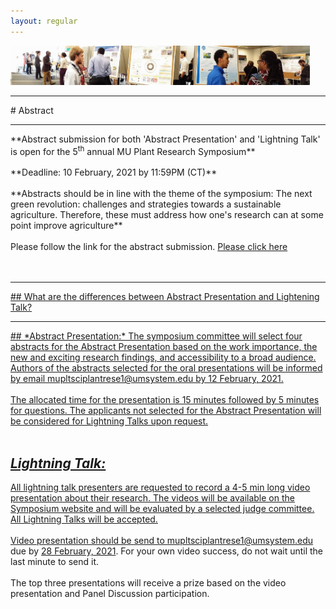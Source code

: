 ```yaml
---
layout: regular
---
```



<img src="/posterview.jpg" style="max-width:95%"/>
<hr style="clear: both;" />
# Abstract
<hr style="clear: both;" />
**Abstract submission for both 'Abstract Presentation' and 'Lightning Talk' is open for the 5<sup>th</sup> annual MU Plant Research Symposium** 
<br/><br/>
**Deadline: 10 February, 2021 by 11:59PM (CT)**
<br/><br/>
**Abstracts should be in line with the theme of the symposium: The next green revolution: challenges and strategies towards a sustainable agriculture. Therefore, these must address how one's research can at some point improve agriculture**
<br/><br/>
Please follow the link for the abstract submission. <a href="https://docs.google.com/forms/d/e/1FAIpQLSdboRNFQZRiMRHCT4cOu78Mg9E0iv1sAy76VWY4l2xqpFj8FQ/viewform?usp=sf_link" target="_blank"> Please click here
<br/><br/><br/>

<hr style="clear: both;" />
## What are the differences between Abstract Presentation and Lightening Talk?
<hr style="clear: both;" />
## *Abstract Presentation:*
The symposium committee will select four abstracts for the Abstract Presentation based on the work importance, the new and exciting research findings, and accessibility to a broad audience. Authors of the abstracts selected for the oral presentations will be informed by email mupltsciplantrese1@umsystem.edu by 12 February, 2021.
<br/><br/>
The allocated time for the presentation is 15 minutes followed by 5 minutes for questions. The applicants not selected for the Abstract Presentation will be considered for Lightning Talks upon request.
<br/><br/>

## *Lightning Talk:*
All lightning talk presenters are requested to record a 4-5 min long video presentation about their research. The videos will be available on the Symposium website and will be evaluated by a selected judge committee. All Lightning Talks will be accepted.
<br/><br/>
Video presentation should be send to mupltsciplantrese1@umsystem.edu due by <a href="" target="_blank">28 February, 2021</a>. For your own video success, do not wait until the last minute to send it.
<br/><br/>
The top three presentations will receive a prize based on the video presentation and Panel Discussion participation.
